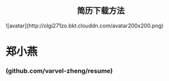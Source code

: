 <div align="center"><h2>简历下载方法</h2></div>
![avatar](http://olgi271zo.bkt.clouddn.com/avatar200x200.png)<span><h1>郑小燕</h1></span>
<h3>(github.com/varvel-zheng/resume)</h3>
